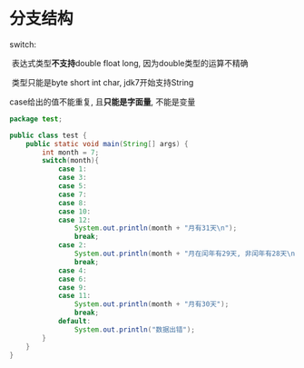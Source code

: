 # 分支结构

switch:

​		表达式类型**不支持**double float long, 因为double类型的运算不精确

​		类型只能是byte short int char, jdk7开始支持String

case给出的值不能重复, 且**只能是字面量**, 不能是变量

```java
package test;

public class test {
    public static void main(String[] args) {
        int month = 7;
        switch(month){
            case 1:
            case 3:
            case 5:
            case 7:
            case 8:
            case 10:
            case 12:
                System.out.println(month + "月有31天\n");
                break;
            case 2:
                System.out.println(month + "月在闰年有29天, 非闰年有28天\n");
                break;
            case 4:
            case 6:
            case 9:
            case 11:
                System.out.println(month + "月有30天");
                break;
            default:
                System.out.println("数据出错");
        }
    }
}
```

